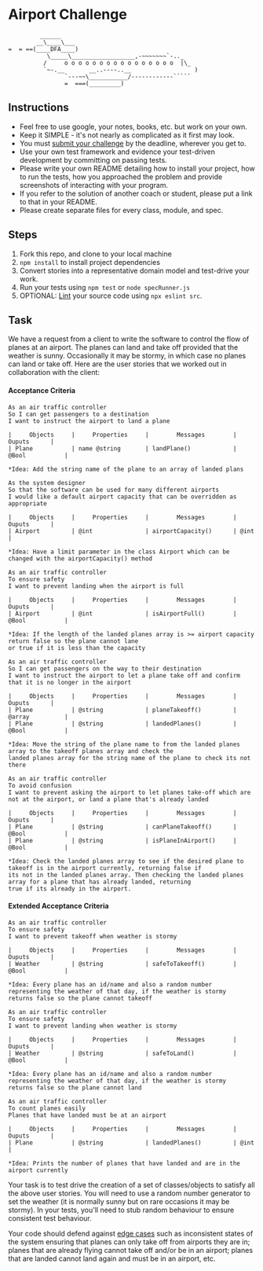 Airport Challenge
=================

```
         ______
        __\____\___
=  = ==(____DFA____)
           \_____\__________________,-~~~~~~~`-.._
          /     o o o o o o o o o o o o o o o o  |\_
          `~-.__       __..----..__                  )
                `---~~\___________/------------`````
                =  ===(_________)

```

Instructions
---------

* Feel free to use google, your notes, books, etc. but work on your own.
* Keep it SIMPLE - it's not nearly as complicated as it first may look.
* You must [submit your challenge](https://airtable.com/shrUGm2T8TYCFAmjN) by the deadline, wherever you get to.
* Use your own test framework and evidence your test-driven development by committing on passing tests.
* Please write your own README detailing how to install your project, how to run the tests, how you approached the problem and provide screenshots of interacting with your program.
* If you refer to the solution of another coach or student, please put a link to that in your README.
* Please create separate files for every class, module, and spec.

Steps
-------

1. Fork this repo, and clone to your local machine
2. `npm install` to install project dependencies
3. Convert stories into a representative domain model and test-drive your work.
4. Run your tests using `npm test` or `node specRunner.js`
5. OPTIONAL: [Lint](https://eslint.org/docs/user-guide/getting-started) your source code using `npx eslint src`.

Task
-----

We have a request from a client to write the software to control the flow of planes at an airport. The planes can land and take off provided that the weather is sunny. Occasionally it may be stormy, in which case no planes can land or take off.  Here are the user stories that we worked out in collaboration with the client:

#### Acceptance Criteria
```
As an air traffic controller
So I can get passengers to a destination
I want to instruct the airport to land a plane

|     Objects     |     Properties     |        Messages        |     Ouputs      |
| Plane           | name @string       | landPlane()            | @Bool           |

*Idea: Add the string name of the plane to an array of landed plans

As the system designer
So that the software can be used for many different airports
I would like a default airport capacity that can be overridden as appropriate

|     Objects     |     Properties     |        Messages        |     Ouputs      |
| Airport         | @int               | airportCapacity()      | @int            |

*Idea: Have a limit parameter in the class Airport which can be changed with the airportCapacity() method

As an air traffic controller
To ensure safety
I want to prevent landing when the airport is full

|     Objects     |     Properties     |        Messages        |     Ouputs      |
| Airport         | @int               | isAirportFull()        | @Bool           |

*Idea: If the length of the landed planes array is >= airport capacity return false so the plane cannot lane
or true if it is less than the capacity

As an air traffic controller
So I can get passengers on the way to their destination
I want to instruct the airport to let a plane take off and confirm that it is no longer in the airport

|     Objects     |     Properties     |        Messages        |     Ouputs      |
| Plane           | @string            | planeTakeoff()         | @array          |
| Plane           | @string            | landedPlanes()         | @Bool           |

*Idea: Move the string of the plane name to from the landed planes array to the takeoff planes array and check the
landed planes array for the string name of the plane to check its not there

As an air traffic controller
To avoid confusion
I want to prevent asking the airport to let planes take-off which are not at the airport, or land a plane that's already landed

|     Objects     |     Properties     |        Messages        |     Ouputs      |
| Plane           | @string            | canPlaneTakeoff()      | @Bool           |
| Plane           | @string            | isPlaneInAirport()     | @Bool           |

*Idea: Check the landed planes array to see if the desired plane to takeoff is in the airport currently, returning false if
its not in the landed planes array. Then checking the landed planes array for a plane that has already landed, returning
true if its already in the airport.

```
#### Extended Acceptance Criteria
```
As an air traffic controller
To ensure safety
I want to prevent takeoff when weather is stormy

|     Objects     |     Properties     |        Messages        |     Ouputs      |
| Weather         | @string            | safeToTakeoff()        | @Bool           |

*Idea: Every plane has an id/name and also a random number representing the weather of that day, if the weather is stormy
returns false so the plane cannot takeoff

As an air traffic controller
To ensure safety
I want to prevent landing when weather is stormy

|     Objects     |     Properties     |        Messages        |     Ouputs      |
| Weather         | @string            | safeToLand()           | @Bool           |

*Idea: Every plane has an id/name and also a random number representing the weather of that day, if the weather is stormy
returns false so the plane cannot land

As an air traffic controller
To count planes easily
Planes that have landed must be at an airport

|     Objects     |     Properties     |        Messages        |     Ouputs      |
| Plane           | @string            | landedPlanes()         | @int            |

*Idea: Prints the number of planes that have landed and are in the airport currently

```

Your task is to test drive the creation of a set of classes/objects to satisfy all the above user stories. You will need to use a random number generator to set the weather (it is normally sunny but on rare occasions it may be stormy). In your tests, you'll need to stub random behaviour to ensure consistent test behaviour.

Your code should defend against [edge cases](http://programmers.stackexchange.com/questions/125587/what-are-the-difference-between-an-edge-case-a-corner-case-a-base-case-and-a-b) such as inconsistent states of the system ensuring that planes can only take off from airports they are in; planes that are already flying cannot take off and/or be in an airport; planes that are landed cannot land again and must be in an airport, etc.
